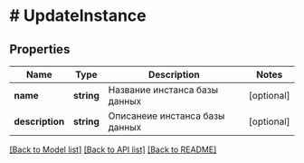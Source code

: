 # # UpdateInstance

## Properties

Name | Type | Description | Notes
------------ | ------------- | ------------- | -------------
**name** | **string** | Название инстанса базы данных | [optional]
**description** | **string** | Описанеие инстанса базы данных | [optional]

[[Back to Model list]](../../README.md#models) [[Back to API list]](../../README.md#endpoints) [[Back to README]](../../README.md)
